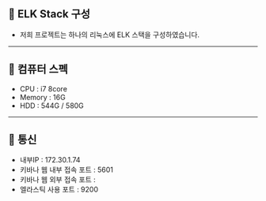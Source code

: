 ## 🔎 ELK Stack 구성 
* 저희 프로젝트는 하나의 리눅스에 ELK 스택을 구성하였습니다.

-----------------------------------------

## 💾 컴퓨터 스펙
* CPU : i7 8core
* Memory : 16G
* HDD : 544G / 580G

-----------------------------------------

## 📡 통신
* 내부IP : 172.30.1.74
* 키바나 웹 내부 접속 포트 : 5601
* 키바나 웹 외부 접속 포트 : 
* 엘라스틱 사용 포트 : 9200
